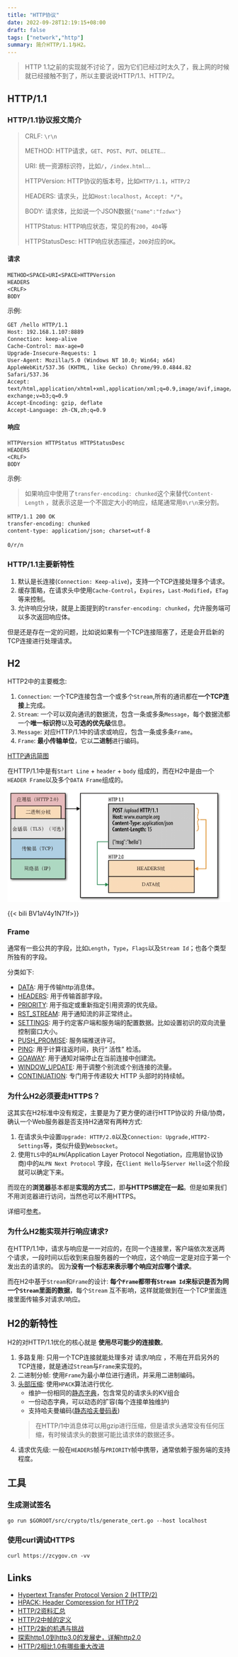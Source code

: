```yaml
---
title: "HTTP协议"
date: 2022-09-28T12:19:15+08:00
draft: false
tags: ["network","http"]
summary: 简介HTTP/1.1与H2。
---
```


> HTTP 1.1之前的实现就不讨论了，因为它们已经过时太久了，我上网的时候就已经接触不到了，所以主要说说HTTP/1.1、HTTP/2。

## HTTP/1.1

### HTTP/1.1协议报文简介

> CRLF: `\r\n`
>
> METHOD: HTTP请求，`GET`、`POST`、`PUT`、`DELETE`...
>
> URI: 统一资源标识符，比如`/`，`/index.html`...
>
> HTTPVersion: HTTP协议的版本号，比如`HTTP/1.1`，`HTTP/2`
>
> HEADERS: 请求头，比如`Host:localhost`，`Accept: */*`。
>
> BODY: 请求体，比如说一个JSON数据`{"name":"fzdwx"}`
>
> HTTPStatus: HTTP响应状态，常见的有`200`，`404`等
>
> HTTPStatusDesc: HTTP响应状态描述，`200`对应的`OK`。

#### 请求

```text
METHOD<SPACE>URI<SPACE>HTTPVersion
HEADERS
<CRLF>
BODY
```

示例:

```http
GET /hello HTTP/1.1
Host: 192.168.1.107:8889
Connection: keep-alive
Cache-Control: max-age=0
Upgrade-Insecure-Requests: 1
User-Agent: Mozilla/5.0 (Windows NT 10.0; Win64; x64) AppleWebKit/537.36 (KHTML, like Gecko) Chrome/99.0.4844.82 Safari/537.36
Accept: text/html,application/xhtml+xml,application/xml;q=0.9,image/avif,image/webp,image/apng,*/*;q=0.8,application/signed-exchange;v=b3;q=0.9
Accept-Encoding: gzip, deflate
Accept-Language: zh-CN,zh;q=0.9
```

#### 响应

```text
HTTPVersion HTTPStatus HTTPStatusDesc
HEADERS
<CRLF>
BODY
```

示例:

> 如果响应中使用了`transfer-encoding: chunked`这个来替代`Content-Length`
> ，就表示这是一个不固定大小的响应，结尾通常用`0\r\n`来分割。

```http
HTTP/1.1 200 OK
transfer-encoding: chunked
content-type: application/json; charset=utf-8

0/r/n
```

### HTTP/1.1主要新特性

1. 默认是长连接(`Connection: Keep-alive`)，支持一个TCP连接处理多个请求。
2. 缓存策略，在请求头中使用`Cache-Control`，`Expires`，`Last-Modified`，`ETag`等来控制。
3. 允许响应分块，就是上面提到的`transfer-encoding: chunked`，允许服务端可以多次返回响应体。

但是还是存在一定的问题，比如说如果有一个TCP连接阻塞了，还是会开启新的TCP连接进行处理请求。

## H2

HTTP2中的主要概念:

1. `Connection`: 一个TCP连接包含一个或多个`Stream`,所有的通讯都在**一个TCP连接**上完成。
2. `Stream`: 一个可以双向通讯的数据流，包含一条或多条`Message`，每个数据流都一个**唯一标识符**以及**可选的优先级**信息。
3. `Message`: 对应HTTP/1.1中的请求或响应，包含一条或多条`Frame`。
4. `Frame`: **最小传输单位**，它以**二进制**进行编码。

[HTTP通讯简图](/images/1.png)

在HTTP/1.1中是有`Start Line` + `header` + `body` 组成的，而在H2中是由一个`HEADER Frame`以及多个`DATA Frame`组成的。

![HTTP/1.1与H2报文组成的区别](/images/2.png)

{{< bili  BV1aV4y1N71f>}}

### Frame

通常有一些公共的字段，比如`Length`，`Type`，`Flags`以及`Stream Id`；也各个类型所独有的字段。

分类如下:

- [DATA](https://halfrost.com/http2-http-frames-definitions/#toc-0): 用于传输http消息体。
- [HEADERS](https://halfrost.com/http2-http-frames-definitions/#toc-1): 用于传输首部字段。
- [PRIORITY](https://halfrost.com/http2-http-frames-definitions/#toc-2): 用于指定或重新指定引用资源的优先级。
- [RST_STREAM](https://halfrost.com/http2-http-frames-definitions/#toc-3): 用于通知流的非正常终止。
- [SETTINGS](https://halfrost.com/http2-http-frames-definitions/#toc-4): 用于约定客户端和服务端的配置数据。比如设置初识的双向流量控制窗口大小。
- [PUSH_PROMISE](https://halfrost.com/http2-http-frames-definitions/#toc-9): 服务端推送许可。
- [PING](https://halfrost.com/http2-http-frames-definitions/#toc-10): 用于计算往返时间，执行“ 活性” 检活。
- [GOAWAY](https://halfrost.com/http2-http-frames-definitions/#toc-11): 用于通知对端停止在当前连接中创建流。
- [WINDOW_UPDATE](https://halfrost.com/http2-http-frames-definitions/#toc-12): 用于调整个别流或个别连接的流量。
- [CONTINUATION](https://halfrost.com/http2-http-frames-definitions/#toc-17): 专门用于传递较大 HTTP 头部时的持续帧。

### 为什么H2必须要走HTTPS？

这其实在H2标准中没有规定，主要是为了更方便的进行HTTP协议的 升级/协商，确认一个Web服务器是否支持H2通常有两种方式:

1. 在请求头中设置`Upgrade: HTTP/2.0`以及`Connection: Upgrade,HTTP2-Settings`等，类似升级到`Websocket`。
2. 使用`TLS`中的`ALPN`(Application Layer Protocol Negotiation，应用层协议协商)中的`ALPN Next Protocol`
   字段，在`Client Hello`与`Server Hello`这个阶段就可以确定下来。

而现在的**浏览器**基本都是**实现的方式二**，即**与HTTPS绑定在一起**。但是如果我们不用浏览器进行访问，当然也可以不用HTTPS。

详细可[参考](https://imququ.com/post/protocol-negotiation-in-http2.html)。

### 为什么H2能实现并行响应请求?

在HTTP/1.1中，请求与响应是一一对应的，在同一个连接里，客户端依次发送两个请求，一段时间以后收到来自服务器的一个响应，这个响应一定是对应于第一个发出去的请求的。
因为**没有一个标志来表示哪个响应对应哪个请求**。

而在H2中基于`Stream`和`Frame`的设计: **每个`Frame`都带有`Stream Id`来标识是否为同一个`Stream`里面的数据**，每个`Stream`
互不影响，这样就能做到在一个TCP里面连接里面传输多对请求/响应。

## H2的新特性

H2的对HTTP/1.1优化的核心就是 **使用尽可能少的连接数**。

1. 多路复用: 只用一个TCP连接就能处理多对 请求/响应 ，不用在开启另外的TCP连接，就是通过`Stream`与`Frame`来实现的。
2. 二进制分帧: 使用`Frame`为最小单位进行通讯，并采用二进制编码。
3. [头部压缩](https://juejin.cn/post/7133238781452222472): 使用`HPACK`算法进行优化.
    - 维护一份相同的[静态字典](https://httpwg.org/specs/rfc7541.html#static.table.definition)，包含常见的请求头的KV组合
    - 一份动态字典，可以动态的扩容(每个连接单独维护)
    - 支持哈夫曼编码([静态哈夫曼码表](https://httpwg.org/specs/rfc7541.html#huffman.code))
   > 在HTTP/1中消息体可以用gzip进行压缩，但是请求头通常没有任何压缩，有时候请求头的数据可能比请求体的数据还多。
4. 请求优先级: 一般在`HEADERS`帧与`PRIORITY`帧中携带，通常依赖于服务端的支持程度。

## 工具

### 生成测试签名

```shell
go run $GOROOT/src/crypto/tls/generate_cert.go --host localhost
```

### 使用curl调试HTTPS

```shell
curl https://zcygov.cn -vv
```

## Links

- [Hypertext Transfer Protocol Version 2 (HTTP/2)](https://httpwg.org/specs/rfc7540.html)
- [HPACK: Header Compression for HTTP/2](https://httpwg.org/specs/rfc7541.html)
- [HTTP/2资料汇总](https://imququ.com/post/http2-resource.html)
- [HTTP/2中帧的定义](https://halfrost.com/http2-http-frames-definitions/)
- [HTTP/2新的机遇与挑战](https://www.dropbox.com/s/4duv6cqrhud4qzw/HTTP2%EF%BC%9A%E6%96%B0%E7%9A%84%E6%9C%BA%E9%81%87%E4%B8%8E%E6%8C%91%E6%88%98.pdf?dl=0)
- [探索http1.0到http3.0的发展史，详解http2.0](https://zhuanlan.zhihu.com/p/566351358)
- [HTTP/2相比1.0有哪些重大改进](https://www.zhihu.com/question/34074946/answer/2264788574)